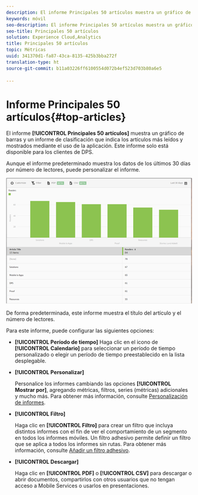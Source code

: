 ```yaml
---
description: El informe Principales 50 artículos muestra un gráfico de barras y un informe de clasificación que indica los artículos más leídos y mostrados mediante el uso de la aplicación. Este informe solo está disponible para los clientes de Digital Publishing Suites (DPS).
keywords: móvil
seo-description: El informe Principales 50 artículos muestra un gráfico de barras y un informe de clasificación que indica los artículos más leídos y mostrados mediante el uso de la aplicación. Este informe solo está disponible para los clientes de Digital Publishing Suites (DPS).
seo-title: Principales 50 artículos
solution: Experience Cloud,Analytics
title: Principales 50 artículos
topic: Métricas
uuid: 341370d1-fa87-43ca-8135-425b3bba272f
translation-type: ht
source-git-commit: b11a03226ff6100554d072b4ef523d703b80a6e5

---
```



# Informe Principales 50 artículos{#top-articles}

El informe **[!UICONTROL Principales 50 artículos]** muestra un gráfico de barras y un informe de clasificación que indica los artículos más leídos y mostrados mediante el uso de la aplicación. Este informe solo está disponible para los clientes de DPS.

Aunque el informe predeterminado muestra los datos de los últimos 30 días por número de lectores, puede personalizar el informe.

![](assets/dps_top_50.png)

De forma predeterminada, este informe muestra el título del artículo y el número de lectores.

Para este informe, puede configurar las siguientes opciones:

* **[!UICONTROL Período de tiempo]** Haga clic en el icono de **[!UICONTROL Calendario]** para seleccionar un período de tiempo personalizado o elegir un período de tiempo preestablecido en la lista desplegable.

* **[!UICONTROL Personalizar]**

   Personalice los informes cambiando las opciones **[!UICONTROL Mostrar por]**, agregando métricas, filtros, series (métricas) adicionales y mucho más. Para obtener más información, consulte [Personalización de informes](/help/using/usage/reports-customize/reports-customize.md).

* **[!UICONTROL Filtro]**

   Haga clic en **[!UICONTROL Filtro]** para crear un filtro que incluya distintos informes con el fin de ver el comportamiento de un segmento en todos los informes móviles. Un filtro adhesivo permite definir un filtro que se aplica a todos los informes sin rutas. Para obtener más información, consulte [Añadir un filtro adhesivo](/help/using/usage/reports-customize/t-sticky-filter.md).

* **[!UICONTROL Descargar]**

   Haga clic en **[!UICONTROL PDF]** o **[!UICONTROL CSV]** para descargar o abrir documentos, compartirlos con otros usuarios que no tengan acceso a Mobile Services o usarlos en presentaciones.